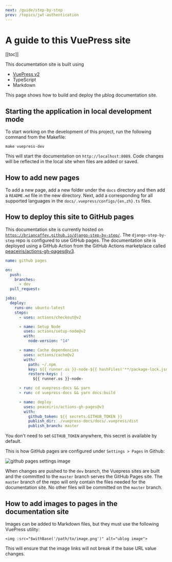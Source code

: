 ```yaml
---
next: /guide/step-by-step
prev: /topics/jwt-authentication
---
```


# A guide to this VuePress site

[[toc]]

This documentation site is built using

- [VuePress v2](https://v2.vuepress.vuejs.org/)
- TypeScript
- Markdown

This page shows how to build and deploy the μblog documentation site.

## Starting the application in local development mode

To start working on the development of this project, run the following command from the Makefile:

```
make vuepress-dev
```

This will start the documentation on `http://localhost:8089`. Code changes will be reflected in the local site when files are added or saved.

## How to add new pages

To add a new page, add a new folder under the `docs` directory and then add a `README.md` file in the new directory. Next, add a corresponding for all supported languages in the `docs/.vuepress/configs/{en,zh}.ts` files.

## How to deploy this site to GitHub pages

This documentation site is currently hosted on [`https://briancaffey.github.io/django-step-by-step/`](https://briancaffey.github.io/django-step-by-step/). The `django-step-by-step` repo is configured to use GitHub pages. The documentation site is deployed using a GitHub Action from the GitHub Actions marketplace called [peaceiris/actions-gh-pages@v3](https://github.com/peaceiris/actions-gh-pages).

```yml
name: github pages

on:
  push:
    branches:
      - dev
  pull_request:

jobs:
  deploy:
    runs-on: ubuntu-latest
    steps:
      - uses: actions/checkout@v2

      - name: Setup Node
        uses: actions/setup-node@v2
        with:
          node-version: "14"

      - name: Cache dependencies
        uses: actions/cache@v2
        with:
          path: ~/.npm
          key: ${{ runner.os }}-node-${{ hashFiles('**/package-lock.json') }}
          restore-keys: |
            ${{ runner.os }}-node-

      - run: cd vuepress-docs && yarn
      - run: cd vuepress-docs && yarn docs:build

      - name: deploy
        uses: peaceiris/actions-gh-pages@v3
        with:
          github_token: ${{ secrets.GITHUB_TOKEN }}
          publish_dir: ./vuepress-docs/docs/.vuepress/dist
          publish_branch: master
```

You don't need to set `GITHUB_TOKEN` anywhere, this secret is available by default.

This is how GitHub pages are configured under `Settings > Pages` in Github:

<img :src="$withBase('/images/screenshots/gh-pages-settings.png')" alt="github pages settings image">

When changes are pushed to the `dev` branch, the Vuepress sites are built and the committed to the `master` branch serves the GitHub Pages site. The `master` branch of the repo will only contain the files needed for the documentation site. No other files will be committed on the `master` branch.

## How to add images to pages in the documentation site

Images can be added to Markdown files, but they must use the following VuePress utility:

```
<img :src="$withBase('/path/to/image.png')" alt="ublog image">
```

This will ensure that the image links will not break if the base URL value changes.

